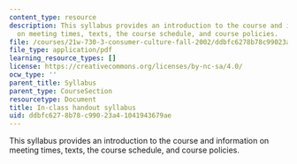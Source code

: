 ```yaml
---
content_type: resource
description: This syllabus provides an introduction to the course and information
  on meeting times, texts, the course schedule, and course policies.
file: /courses/21w-730-3-consumer-culture-fall-2002/ddbfc6278b78c99023a41041943679ae_fall2002_syllab1.pdf
file_type: application/pdf
learning_resource_types: []
license: https://creativecommons.org/licenses/by-nc-sa/4.0/
ocw_type: ''
parent_title: Syllabus
parent_type: CourseSection
resourcetype: Document
title: In-class handout syllabus
uid: ddbfc627-8b78-c990-23a4-1041943679ae
---
```

This syllabus provides an introduction to the course and information on meeting times, texts, the course schedule, and course policies.